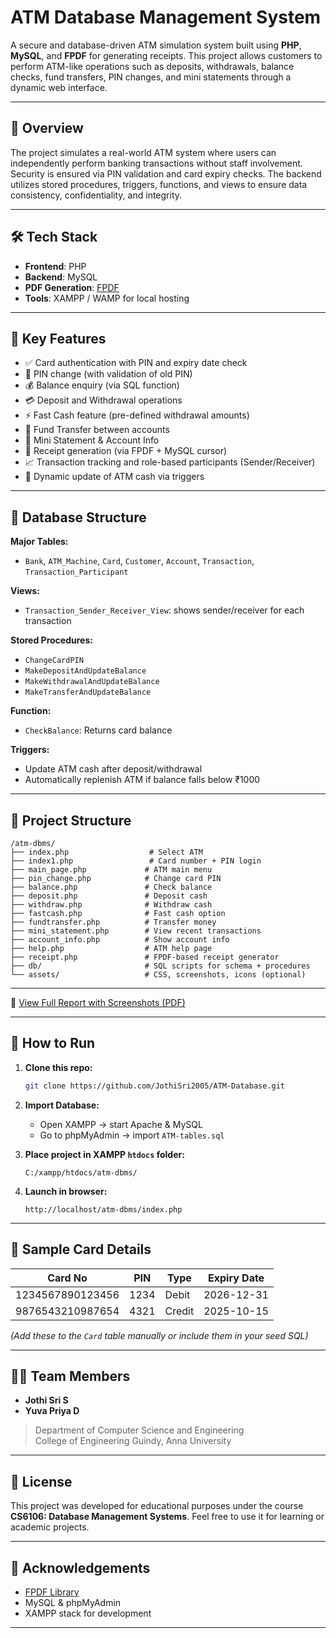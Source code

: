 
# ATM Database Management System

A secure and database-driven ATM simulation system built using **PHP**, **MySQL**, and **FPDF** for generating receipts. This project allows customers to perform ATM-like operations such as deposits, withdrawals, balance checks, fund transfers, PIN changes, and mini statements through a dynamic web interface.

---

## 📘 Overview

The project simulates a real-world ATM system where users can independently perform banking transactions without staff involvement. Security is ensured via PIN validation and card expiry checks. The backend utilizes stored procedures, triggers, functions, and views to ensure data consistency, confidentiality, and integrity.

---

## 🛠️ Tech Stack

- **Frontend**: PHP
- **Backend**: MySQL
- **PDF Generation**: [FPDF](http://www.fpdf.org/)
- **Tools**: XAMPP / WAMP for local hosting

---

## 🔐 Key Features

- ✅ Card authentication with PIN and expiry date check
- 🔄 PIN change (with validation of old PIN)
- 💰 Balance enquiry (via SQL function)
- 💳 Deposit and Withdrawal operations
- ⚡ Fast Cash feature (pre-defined withdrawal amounts)
- 💸 Fund Transfer between accounts
- 📃 Mini Statement & Account Info
- 🧾 Receipt generation (via FPDF + MySQL cursor)
- 📈 Transaction tracking and role-based participants (Sender/Receiver)
- 🔁 Dynamic update of ATM cash via triggers

---

## 🧱 Database Structure

**Major Tables:**
- `Bank`, `ATM_Machine`, `Card`, `Customer`, `Account`, `Transaction`, `Transaction_Participant`

**Views:**
- `Transaction_Sender_Receiver_View`: shows sender/receiver for each transaction

**Stored Procedures:**
- `ChangeCardPIN`
- `MakeDepositAndUpdateBalance`
- `MakeWithdrawalAndUpdateBalance`
- `MakeTransferAndUpdateBalance`

**Function:**
- `CheckBalance`: Returns card balance

**Triggers:**
- Update ATM cash after deposit/withdrawal
- Automatically replenish ATM if balance falls below ₹1000

---

## 📂 Project Structure

```
/atm-dbms/
├── index.php                  # Select ATM
├── index1.php                 # Card number + PIN login
├── main_page.php             # ATM main menu
├── pin_change.php            # Change card PIN
├── balance.php               # Check balance
├── deposit.php               # Deposit cash
├── withdraw.php              # Withdraw cash
├── fastcash.php              # Fast cash option
├── fundtransfer.php          # Transfer money
├── mini_statement.php        # View recent transactions
├── account_info.php          # Show account info
├── help.php                  # ATM help page
├── receipt.php               # FPDF-based receipt generator
├── db/                       # SQL scripts for schema + procedures
└── assets/                   # CSS, screenshots, icons (optional)
```

---

📄 [View Full Report with Screenshots (PDF)](docs/ATM_DBMS_Project.pdf)


---

## 🧪 How to Run

1. **Clone this repo:**
   ```bash
   git clone https://github.com/JothiSri2005/ATM-Database.git
   ```

2. **Import Database:**
   - Open XAMPP → start Apache & MySQL
   - Go to phpMyAdmin → import `ATM-tables.sql`

3. **Place project in XAMPP `htdocs` folder:**
   ```
   C:/xampp/htdocs/atm-dbms/
   ```

4. **Launch in browser:**
   ```
   http://localhost/atm-dbms/index.php
   ```

---

## 🧾 Sample Card Details

| Card No           | PIN  | Type   | Expiry Date |
|-------------------|------|--------|--------------|
| 1234567890123456  | 1234 | Debit  | 2026-12-31   |
| 9876543210987654  | 4321 | Credit | 2025-10-15   |

*(Add these to the `Card` table manually or include them in your seed SQL)*

---

## 👨‍💻 Team Members
   
- **Jothi Sri S**
- **Yuva Priya D**

> Department of Computer Science and Engineering  
> College of Engineering Guindy, Anna University

---

## 📜 License

This project was developed for educational purposes under the course **CS6106: Database Management Systems**. Feel free to use it for learning or academic projects.

---

## 🙌 Acknowledgements

- [FPDF Library](http://www.fpdf.org/)
- MySQL & phpMyAdmin
- XAMPP stack for development

---
